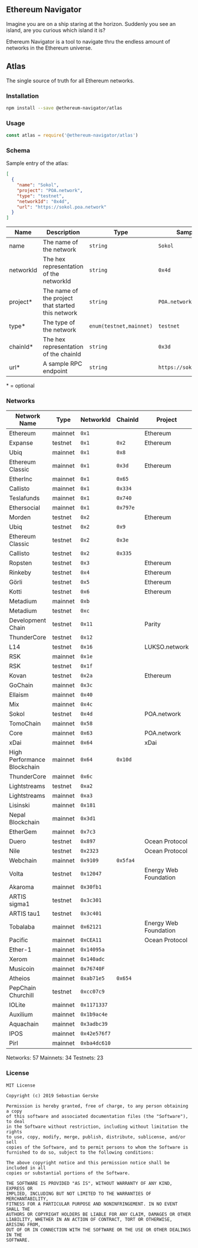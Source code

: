 ## Ethereum Navigator

Imagine you are on a ship staring at the horizon. Suddenly you see an island, are you curious which island it is?

Ethereum Navigator is a tool to navigate thru the endless amount of networks in the Ethereum universe.


## Atlas

The single source of truth for all Ethereum networks.

### Installation

```bash
npm install --save @ethereum-navigator/atlas
```


### Usage

```javascript
const atlas = require('@ethereum-navigator/atlas')
```


### Schema

Sample entry of the atlas:

```json
[
  {
    "name": "Sokol",
    "project": "POA.network",
    "type": "testnet",
    "networkId": "0x4d",
    "url": "https://sokol.poa.network"
  }
]
```

Name        | Description                                       | Type                      | Sample Value
------------|---------------------------------------------------|---------------------------|------------------------------
name        | The name of the network                           | `string`                  | `Sokol`
networkId   | The hex representation of the networkId           | `string`                  | `0x4d`
project*    | The name of the project that started this network | `string`                  | `POA.network`
type*       | The type of the network                           | `enum(testnet,mainnet)`   | `testnet`
chainId*    | The hex representation of the chainId             | `string`                  | `0x3d`
url*        | A sample RPC endpoint                             | `string`                  | `https://sokol.poa.network`

\* = optional


### Networks

Network Name                   | Type     | NetworkId       | ChainId  | Project                
-------------------------------|----------|-----------------|----------|------------------------
Ethereum                       | mainnet  | `0x1`           |          | Ethereum
Expanse                        | testnet  | `0x1`           | `0x2`    | Ethereum
Ubiq                           | mainnet  | `0x1`           | `0x8`    | 
Ethereum Classic               | mainnet  | `0x1`           | `0x3d`   | Ethereum
EtherInc                       | mainnet  | `0x1`           | `0x65`   | 
Callisto                       | mainnet  | `0x1`           | `0x334`  | 
Teslafunds                     | mainnet  | `0x1`           | `0x740`  | 
Ethersocial                    | mainnet  | `0x1`           | `0x797e` | 
Morden                         | testnet  | `0x2`           |          | Ethereum
Ubiq                           | testnet  | `0x2`           | `0x9`    | 
Ethereum Classic               | testnet  | `0x2`           | `0x3e`   | 
Callisto                       | testnet  | `0x2`           | `0x335`  | 
Ropsten                        | testnet  | `0x3`           |          | Ethereum
Rinkeby                        | testnet  | `0x4`           |          | Ethereum
Görli                          | testnet  | `0x5`           |          | Ethereum
Kotti                          | testnet  | `0x6`           |          | Ethereum
Metadium                       | mainnet  | `0xb`           |          | 
Metadium                       | testnet  | `0xc`           |          | 
Development Chain              | testnet  | `0x11`          |          | Parity
ThunderCore                    | testnet  | `0x12`          |          | 
L14                            | testnet  | `0x16`          |          | LUKSO.network
RSK                            | mainnet  | `0x1e`          |          | 
RSK                            | testnet  | `0x1f`          |          | 
Kovan                          | testnet  | `0x2a`          |          | Ethereum
GoChain                        | mainnet  | `0x3c`          |          | 
Ellaism                        | mainnet  | `0x40`          |          | 
Mix                            | mainnet  | `0x4c`          |          | 
Sokol                          | testnet  | `0x4d`          |          | POA.network
TomoChain                      | mainnet  | `0x58`          |          | 
Core                           | mainnet  | `0x63`          |          | POA.network
xDai                           | mainnet  | `0x64`          |          | xDai
High Performance Blockchain    | mainnet  | `0x64`          | `0x10d`  | 
ThunderCore                    | mainnet  | `0x6c`          |          | 
Lightstreams                   | testnet  | `0xa2`          |          | 
Lightstreams                   | mainnet  | `0xa3`          |          | 
Lisinski                       | mainnet  | `0x181`         |          | 
Nepal Blockchain               | mainnet  | `0x3d1`         |          | 
EtherGem                       | mainnet  | `0x7c3`         |          | 
Duero                          | testnet  | `0x897`         |          | Ocean Protocol
Nile                           | testnet  | `0x2323`        |          | Ocean Protocol
Webchain                       | mainnet  | `0x9109`        | `0x5fa4` | 
Volta                          | testnet  | `0x12047`       |          | Energy Web Foundation
Akaroma                        | mainnet  | `0x30fb1`       |          | 
ARTIS sigma1                   | testnet  | `0x3c301`       |          | 
ARTIS tau1                     | testnet  | `0x3c401`       |          | 
Tobalaba                       | mainnet  | `0x62121`       |          | Energy Web Foundation
Pacific                        | mainnet  | `0xCEA11`       |          | Ocean Protocol
Ether-1                        | mainnet  | `0x14095a`      |          | 
Xerom                          | mainnet  | `0x140adc`      |          | 
Musicoin                       | mainnet  | `0x76740F`      |          | 
Atheios                        | mainnet  | `0xab71e5`      | `0x654`  | 
PepChain Churchill             | testnet  | `0xcc07c9`      |          | 
IOLite                         | mainnet  | `0x1171337`     |          | 
Auxilium                       | mainnet  | `0x1b9ac4e`     |          | 
Aquachain                      | mainnet  | `0x3adbc39`     |          | 
IPOS                           | mainnet  | `0x42e576f7`    |          | 
Pirl                           | mainnet  | `0xba4dc610`    |          | 

Networks: 57 Mainnets: 34 Testnets: 23


### License

```text
MIT License

Copyright (c) 2019 Sebastian Gerske

Permission is hereby granted, free of charge, to any person obtaining a copy
of this software and associated documentation files (the "Software"), to deal
in the Software without restriction, including without limitation the rights
to use, copy, modify, merge, publish, distribute, sublicense, and/or sell
copies of the Software, and to permit persons to whom the Software is
furnished to do so, subject to the following conditions:

The above copyright notice and this permission notice shall be included in all
copies or substantial portions of the Software.

THE SOFTWARE IS PROVIDED "AS IS", WITHOUT WARRANTY OF ANY KIND, EXPRESS OR
IMPLIED, INCLUDING BUT NOT LIMITED TO THE WARRANTIES OF MERCHANTABILITY,
FITNESS FOR A PARTICULAR PURPOSE AND NONINFRINGEMENT. IN NO EVENT SHALL THE
AUTHORS OR COPYRIGHT HOLDERS BE LIABLE FOR ANY CLAIM, DAMAGES OR OTHER
LIABILITY, WHETHER IN AN ACTION OF CONTRACT, TORT OR OTHERWISE, ARISING FROM,
OUT OF OR IN CONNECTION WITH THE SOFTWARE OR THE USE OR OTHER DEALINGS IN THE
SOFTWARE.
```

